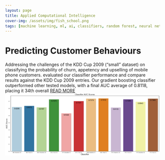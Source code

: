 ```yaml
---
layout: page
title: Applied Computational Intelligence
cover-img: /assets/img/fish_school.png
tags: [machine learning, ml, ai, classifiers, random forest, neural networks, decision tree]
---
```

# Predicting Customer Behaviours
Addressing the challenges of the KDD Cup 2009 (“small” dataset) on classifying the probability of churn, appetency and 
upselling of mobile phone customers.  evaluated our classifier performance and compare results against the KDD Cup 2009 
entries. Our gradient boosting classifier outperformed other tested models, with a final AUC average of 0.8118, placing 
it 34th overall [READ MORE](/docs/aci/Predicting%20Customer%20Behaviour%20With%20A%20Variety%20Of%20Classifiers.pdf)
<img src="/assets/img/fig11.jpg?raw=true"/>